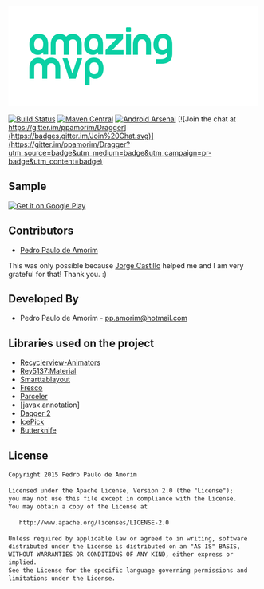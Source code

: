 ![Logo 1][1]

[![Build Status](https://api.travis-ci.org/ppamorim/Dragger.svg?branch=master)](https://travis-ci.org/ppamorim/Dragger)
[![Maven Central](https://maven-badges.herokuapp.com/maven-central/com.github.dragger/dragger/badge.svg)](https://maven-badges.herokuapp.com/maven-central/com.github.dragger/dragger)
[![Android Arsenal](https://img.shields.io/badge/Android%20Arsenal-Dragger-brightgreen.svg?style=flat)](https://android-arsenal.com/details/1/1673)
[![Join the chat at https://gitter.im/ppamorim/Dragger](https://badges.gitter.im/Join%20Chat.svg)](https://gitter.im/ppamorim/Dragger?utm_source=badge&utm_medium=badge&utm_campaign=pr-badge&utm_content=badge)

Sample
--------------------------------

<a href="https://play.google.com/store/apps/details?id=com.github.dragger">
  <img alt="Get it on Google Play"
       src="https://developer.android.com/images/brand/en_generic_rgb_wo_60.png" />
</a>

Contributors
------------

* [Pedro Paulo de Amorim][3]

This was only possible because [Jorge Castillo][4] helped me and I am very grateful for that! Thank you. :)

Developed By
------------

* Pedro Paulo de Amorim - <pp.amorim@hotmail.com>

Libraries used on the project
------------------------------------

* [Recyclerview-Animators][10]
* [Rey5137:Material][11]
* [Smarttablayout][12]
* [Fresco][13]
* [Parceler][14]
* [javax.annotation]
* [Dagger 2][16]
* [IcePick][17]
* [Butterknife][18]

License
-------

    Copyright 2015 Pedro Paulo de Amorim

    Licensed under the Apache License, Version 2.0 (the "License");
    you may not use this file except in compliance with the License.
    You may obtain a copy of the License at

       http://www.apache.org/licenses/LICENSE-2.0

    Unless required by applicable law or agreed to in writing, software
    distributed under the License is distributed on an "AS IS" BASIS,
    WITHOUT WARRANTIES OR CONDITIONS OF ANY KIND, either express or implied.
    See the License for the specific language governing permissions and
    limitations under the License.

[3]: https://github.com/ppamorim/
[4]: https://github.com/JorgeCastilloPrz
[5]: https://github.com/JakeWharton/butterknife
[1]: ./art/amazing_mvp.png
[10]: https://github.com/wasabeef/recyclerview-animators
[11]: https://github.com/rey5137/material
[12]: https://github.com/ogaclejapan/SmartTabLayout
[13]: https://github.com/facebook/fresco
[14]: https://github.com/johncarl81/parceler
[16]: https://github.com/google/dagger
[17]: https://github.com/frankiesardo/icepick
[18]: https://github.com/JakeWharton/butterknife
